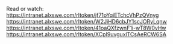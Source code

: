 Read or watch: https://intranet.alxswe.com/rltoken/jf71oYqiETchcVhPzQVnyg https://intranet.alxswe.com/rltoken/W2JiHD6cbJY1scJORyLqnw https://intranet.alxswe.com/rltoken/41oaQXfzwnF1i-wT8W0vHw https://intranet.alxswe.com/rltoken/XCpI9uvguxlTCsAeRCW6SA
